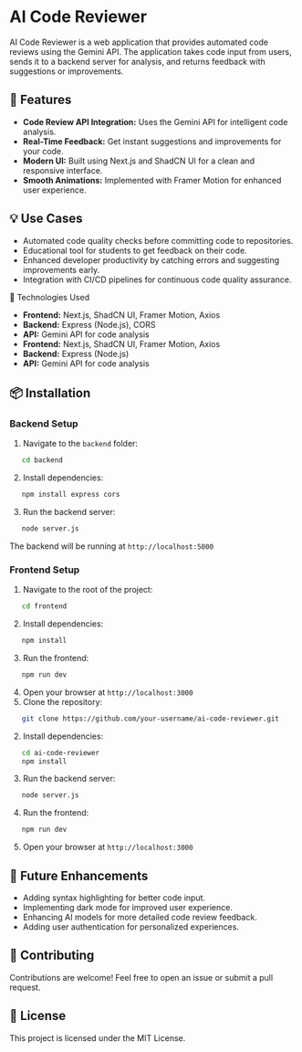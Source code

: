 # AI Code Reviewer

AI Code Reviewer is a web application that provides automated code reviews using the Gemini API. The application takes code input from users, sends it to a backend server for analysis, and returns feedback with suggestions or improvements.

## 🚀 Features

- **Code Review API Integration:** Uses the Gemini API for intelligent code analysis.
- **Real-Time Feedback:** Get instant suggestions and improvements for your code.
- **Modern UI:** Built using Next.js and ShadCN UI for a clean and responsive interface.
- **Smooth Animations:** Implemented with Framer Motion for enhanced user experience.

## 💡 Use Cases

- Automated code quality checks before committing code to repositories.
- Educational tool for students to get feedback on their code.
- Enhanced developer productivity by catching errors and suggesting improvements early.
- Integration with CI/CD pipelines for continuous code quality assurance.




📝 Technologies Used

- **Frontend:** Next.js, ShadCN UI, Framer Motion, Axios
- **Backend:** Express (Node.js), CORS
- **API:** Gemini API for code analysis
- **Frontend:** Next.js, ShadCN UI, Framer Motion, Axios
- **Backend:** Express (Node.js)
- **API:** Gemini API for code analysis

## 📦 Installation

### Backend Setup

1. Navigate to the `backend` folder:

```bash
   cd backend
```

2. Install dependencies:

```bash
   npm install express cors
```

3. Run the backend server:

```bash
   node server.js
```

The backend will be running at `http://localhost:5000`

### Frontend Setup

1. Navigate to the root of the project:

```bash
   cd frontend
```

2. Install dependencies:

```bash
   npm install
```

3. Run the frontend:

```bash
   npm run dev
```

4. Open your browser at `http://localhost:3000`
5. Clone the repository:

```bash
   git clone https://github.com/your-username/ai-code-reviewer.git
```

2. Install dependencies:

```bash
   cd ai-code-reviewer
   npm install
```

3. Run the backend server:

```bash
   node server.js
```

4. Run the frontend:

```bash
   npm run dev
```

5. Open your browser at `http://localhost:3000`

## 📌 Future Enhancements

- Adding syntax highlighting for better code input.
- Implementing dark mode for improved user experience.
- Enhancing AI models for more detailed code review feedback.
- Adding user authentication for personalized experiences.

## 🤝 Contributing

Contributions are welcome! Feel free to open an issue or submit a pull request.

## 📄 License

This project is licensed under the MIT License.

